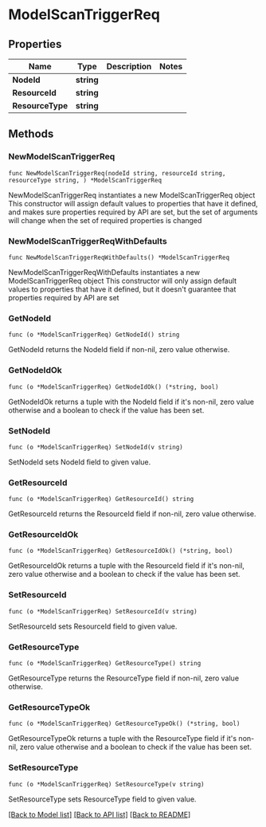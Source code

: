 # ModelScanTriggerReq

## Properties

Name | Type | Description | Notes
------------ | ------------- | ------------- | -------------
**NodeId** | **string** |  | 
**ResourceId** | **string** |  | 
**ResourceType** | **string** |  | 

## Methods

### NewModelScanTriggerReq

`func NewModelScanTriggerReq(nodeId string, resourceId string, resourceType string, ) *ModelScanTriggerReq`

NewModelScanTriggerReq instantiates a new ModelScanTriggerReq object
This constructor will assign default values to properties that have it defined,
and makes sure properties required by API are set, but the set of arguments
will change when the set of required properties is changed

### NewModelScanTriggerReqWithDefaults

`func NewModelScanTriggerReqWithDefaults() *ModelScanTriggerReq`

NewModelScanTriggerReqWithDefaults instantiates a new ModelScanTriggerReq object
This constructor will only assign default values to properties that have it defined,
but it doesn't guarantee that properties required by API are set

### GetNodeId

`func (o *ModelScanTriggerReq) GetNodeId() string`

GetNodeId returns the NodeId field if non-nil, zero value otherwise.

### GetNodeIdOk

`func (o *ModelScanTriggerReq) GetNodeIdOk() (*string, bool)`

GetNodeIdOk returns a tuple with the NodeId field if it's non-nil, zero value otherwise
and a boolean to check if the value has been set.

### SetNodeId

`func (o *ModelScanTriggerReq) SetNodeId(v string)`

SetNodeId sets NodeId field to given value.


### GetResourceId

`func (o *ModelScanTriggerReq) GetResourceId() string`

GetResourceId returns the ResourceId field if non-nil, zero value otherwise.

### GetResourceIdOk

`func (o *ModelScanTriggerReq) GetResourceIdOk() (*string, bool)`

GetResourceIdOk returns a tuple with the ResourceId field if it's non-nil, zero value otherwise
and a boolean to check if the value has been set.

### SetResourceId

`func (o *ModelScanTriggerReq) SetResourceId(v string)`

SetResourceId sets ResourceId field to given value.


### GetResourceType

`func (o *ModelScanTriggerReq) GetResourceType() string`

GetResourceType returns the ResourceType field if non-nil, zero value otherwise.

### GetResourceTypeOk

`func (o *ModelScanTriggerReq) GetResourceTypeOk() (*string, bool)`

GetResourceTypeOk returns a tuple with the ResourceType field if it's non-nil, zero value otherwise
and a boolean to check if the value has been set.

### SetResourceType

`func (o *ModelScanTriggerReq) SetResourceType(v string)`

SetResourceType sets ResourceType field to given value.



[[Back to Model list]](../README.md#documentation-for-models) [[Back to API list]](../README.md#documentation-for-api-endpoints) [[Back to README]](../README.md)


